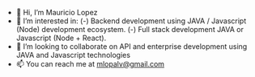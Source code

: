 - 👋 Hi, I’m Mauricio Lopez
- 👀 I’m interested in: (-) Backend development using JAVA / Javascript (Node) development ecosystem. (-) Full stack development JAVA or Javascript (Node + React).
- 💞️ I’m looking to collaborate on API and enterprise development using JAVA and Javascript technologies
- 📫 You can reach me at mlopalv@gmail.com

<!---
mlopalv/mlopalv is a ✨ special ✨ repository because its `README.md` (this file) appears on your GitHub profile.
You can click the Preview link to take a look at your changes.
--->
